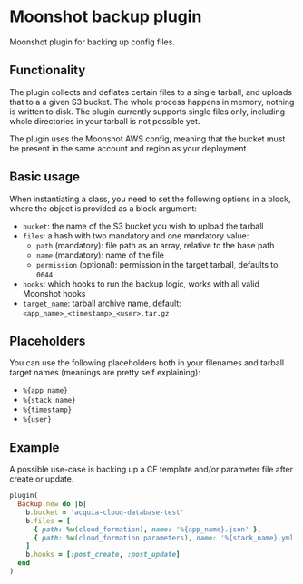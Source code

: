 # Moonshot backup plugin

Moonshot plugin for backing up config files.

## Functionality

The plugin collects and deflates certain files to a single tarball,
and uploads that to a a given S3 bucket. The whole process happens
in memory, nothing is written to disk. The plugin currently supports single files only, 
including whole directories in your tarball is not possible yet.

The plugin uses the Moonshot AWS config, meaning that the bucket must be
present in the same account and region as your deployment.

## Basic usage

When instantiating a class, you need to set the following options
in a block, where the object is provided as a block argument:

- `bucket`: the name of the S3 bucket you wish to upload the tarball
- `files`: a hash with two mandatory and one mandatory value:
  - `path` (mandatory): file path as an array, relative to the base path
  - `name` (mandatory): name of the file
  - `permission` (optional): permission in the target tarball, defaults to `0644`
- `hooks`: which hooks to run the backup logic, works with all valid Moonshot hooks
- `target_name`: tarball archive name, default: `<app_name>_<timestamp>_<user>.tar.gz`

## Placeholders

You can use the following placeholders both in your filenames
and tarball target names (meanings are pretty self explaining):

- `%{app_name}`
- `%{stack_name}`
- `%{timestamp}`
- `%{user}`

## Example

A possible use-case is backing up a CF template and/or
parameter file after create or update.

```ruby
plugin(
  Backup.new do |b|
    b.bucket = 'acquia-cloud-database-test'
    b.files = [
      { path: %w(cloud_formation), name: '%{app_name}.json' },
      { path: %w(cloud_formation parameters), name: '%{stack_name}.yml' }
    ]
    b.hooks = [:post_create, :post_update]
  end
)
```